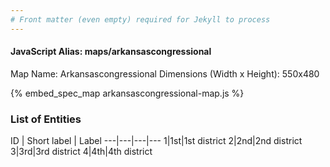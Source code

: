 ```yaml
---
# Front matter (even empty) required for Jekyll to process
---
```


#### JavaScript Alias: maps/arkansascongressional

Map Name: Arkansascongressional
Dimensions (Width x Height): 550x480



{% embed_spec_map arkansascongressional-map.js %}

### List of Entities

ID | Short label | Label
---|---|---|---
1|1st|1st district
2|2nd|2nd district
3|3rd|3rd district
4|4th|4th district

